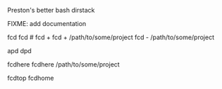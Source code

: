 
Preston's better bash dirstack

FIXME: add documentation

fcd
fcd #
fcd + 
fcd + /path/to/some/project
fcd - /path/to/some/project

apd
dpd

fcdhere
fcdhere /path/to/some/project

fcdtop
fcdhome


